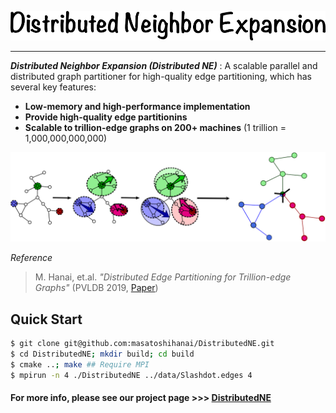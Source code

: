![logo](data/DNE_logo.png)

---

__*Distributed Neighbor Expansion (Distributed NE)*__ : A scalable parallel and distributed graph partitioner for high-quality edge partitioning, which has several key features:

- __Low-memory and high-performance implementation__
- __Provide high-quality edge partitionins__
- __Scalable to trillion-edge graphs on 200+ machines__ (1 trillion = 1,000,000,000,000)

![expansion](data/ParallelExpansion.png)

*Reference*    

> M. Hanai, et.al. *"Distributed Edge Partitioning for Trillion-edge Graphs"* (PVLDB 2019, [Paper](https://arxiv.org/pdf/1908.05855.pdf))

## Quick Start

```bash
$ git clone git@github.com:masatoshihanai/DistributedNE.git
$ cd DistributedNE; mkdir build; cd build
$ cmake ..; make ## Require MPI
$ mpirun -n 4 ./DistributedNE ../data/Slashdot.edges 4
```

#### For more info, please see our project page >>> [DistributedNE](http://www.masahanai.jp/DistributedNE/)

